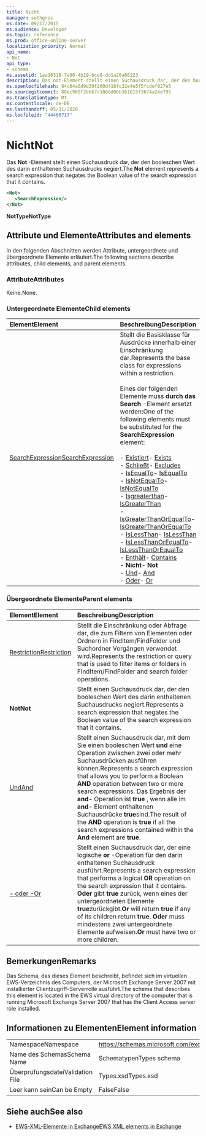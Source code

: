 ```yaml
---
title: Nicht
manager: sethgros
ms.date: 09/17/2015
ms.audience: Developer
ms.topic: reference
ms.prod: office-online-server
localization_priority: Normal
api_name:
- Not
api_type:
- schema
ms.assetid: 1aa16318-7e90-4b19-bce8-dd1a20a66223
description: Das not-Element stellt einen Suchausdruck dar, der den booleschen Wert des darin enthaltenen Suchausdrucks negiert.
ms.openlocfilehash: 84c64a6d9d39f260d416fc32e4e5f5fcdef027e5
ms.sourcegitcommit: 88ec988f2bb67c1866d06b361615f3674a24e795
ms.translationtype: MT
ms.contentlocale: de-DE
ms.lasthandoff: 05/31/2020
ms.locfileid: "44466717"
---
```

# <a name="not"></a><span data-ttu-id="b22e5-103">Nicht</span><span class="sxs-lookup"><span data-stu-id="b22e5-103">Not</span></span>

<span data-ttu-id="b22e5-104">Das **Not** -Element stellt einen Suchausdruck dar, der den booleschen Wert des darin enthaltenen Suchausdrucks negiert.</span><span class="sxs-lookup"><span data-stu-id="b22e5-104">The **Not** element represents a search expression that negates the Boolean value of the search expression that it contains.</span></span> 
  
```xml
<Not>
   <SearchExpression/>
</Not>
```

 <span data-ttu-id="b22e5-105">**NotType**</span><span class="sxs-lookup"><span data-stu-id="b22e5-105">**NotType**</span></span>
## <a name="attributes-and-elements"></a><span data-ttu-id="b22e5-106">Attribute und Elemente</span><span class="sxs-lookup"><span data-stu-id="b22e5-106">Attributes and elements</span></span>

<span data-ttu-id="b22e5-107">In den folgenden Abschnitten werden Attribute, untergeordnete und übergeordnete Elemente erläutert.</span><span class="sxs-lookup"><span data-stu-id="b22e5-107">The following sections describe attributes, child elements, and parent elements.</span></span>
  
### <a name="attributes"></a><span data-ttu-id="b22e5-108">Attribute</span><span class="sxs-lookup"><span data-stu-id="b22e5-108">Attributes</span></span>

<span data-ttu-id="b22e5-109">Keine.</span><span class="sxs-lookup"><span data-stu-id="b22e5-109">None.</span></span>
  
### <a name="child-elements"></a><span data-ttu-id="b22e5-110">Untergeordnete Elemente</span><span class="sxs-lookup"><span data-stu-id="b22e5-110">Child elements</span></span>

|<span data-ttu-id="b22e5-111">**Element**</span><span class="sxs-lookup"><span data-stu-id="b22e5-111">**Element**</span></span>|<span data-ttu-id="b22e5-112">**Beschreibung**</span><span class="sxs-lookup"><span data-stu-id="b22e5-112">**Description**</span></span>|
|:-----|:-----|
|[<span data-ttu-id="b22e5-113">SearchExpression</span><span class="sxs-lookup"><span data-stu-id="b22e5-113">SearchExpression</span></span>](searchexpression.md) <br/> | <span data-ttu-id="b22e5-114">Stellt die Basisklasse für Ausdrücke innerhalb einer Einschränkung dar.</span><span class="sxs-lookup"><span data-stu-id="b22e5-114">Represents the base class for expressions within a restriction.</span></span> <br/><br/><span data-ttu-id="b22e5-115">Eines der folgenden Elemente muss **durch das Search** -Element ersetzt werden:</span><span class="sxs-lookup"><span data-stu-id="b22e5-115">One of the following elements must be substituted for the **SearchExpression** element:</span></span> <br/> <br/><span data-ttu-id="b22e5-116">- [Existiert](exists.md)</span><span class="sxs-lookup"><span data-stu-id="b22e5-116">- [Exists](exists.md)</span></span> <br/><span data-ttu-id="b22e5-117">- [Schließt](excludes.md)</span><span class="sxs-lookup"><span data-stu-id="b22e5-117">- [Excludes](excludes.md)</span></span> <br/><span data-ttu-id="b22e5-118">- [IsEqualTo](isequalto.md)</span><span class="sxs-lookup"><span data-stu-id="b22e5-118">- [IsEqualTo](isequalto.md)</span></span> <br/><span data-ttu-id="b22e5-119">- [IsNotEqualTo](isnotequalto.md)</span><span class="sxs-lookup"><span data-stu-id="b22e5-119">- [IsNotEqualTo](isnotequalto.md)</span></span> <br/><span data-ttu-id="b22e5-120">- [Isgreaterthan](isgreaterthan.md)</span><span class="sxs-lookup"><span data-stu-id="b22e5-120">- [IsGreaterThan](isgreaterthan.md)</span></span> <br/><span data-ttu-id="b22e5-121">- [IsGreaterThanOrEqualTo](isgreaterthanorequalto.md)</span><span class="sxs-lookup"><span data-stu-id="b22e5-121">- [IsGreaterThanOrEqualTo](isgreaterthanorequalto.md)</span></span> <br/><span data-ttu-id="b22e5-122">- [IsLessThan](islessthan.md)</span><span class="sxs-lookup"><span data-stu-id="b22e5-122">- [IsLessThan](islessthan.md)</span></span> <br/><span data-ttu-id="b22e5-123">- [IsLessThanOrEqualTo](islessthanorequalto.md)</span><span class="sxs-lookup"><span data-stu-id="b22e5-123">- [IsLessThanOrEqualTo](islessthanorequalto.md)</span></span> <br/><span data-ttu-id="b22e5-124">- [Enthält](contains.md)</span><span class="sxs-lookup"><span data-stu-id="b22e5-124">- [Contains](contains.md)</span></span> <br/><span data-ttu-id="b22e5-125">- **Nicht**</span><span class="sxs-lookup"><span data-stu-id="b22e5-125">- **Not**</span></span> <br/><span data-ttu-id="b22e5-126">- [Und](and.md)</span><span class="sxs-lookup"><span data-stu-id="b22e5-126">- [And](and.md)</span></span> <br/><span data-ttu-id="b22e5-127">- [Oder](or.md)</span><span class="sxs-lookup"><span data-stu-id="b22e5-127">- [Or](or.md)</span></span> <br/> |
   
### <a name="parent-elements"></a><span data-ttu-id="b22e5-128">Übergeordnete Elemente</span><span class="sxs-lookup"><span data-stu-id="b22e5-128">Parent elements</span></span>

|<span data-ttu-id="b22e5-129">**Element**</span><span class="sxs-lookup"><span data-stu-id="b22e5-129">**Element**</span></span>|<span data-ttu-id="b22e5-130">**Beschreibung**</span><span class="sxs-lookup"><span data-stu-id="b22e5-130">**Description**</span></span>|
|:-----|:-----|
|[<span data-ttu-id="b22e5-131">Restriction</span><span class="sxs-lookup"><span data-stu-id="b22e5-131">Restriction</span></span>](restriction.md) <br/> |<span data-ttu-id="b22e5-132">Stellt die Einschränkung oder Abfrage dar, die zum Filtern von Elementen oder Ordnern in FindItem/FindFolder und Suchordner Vorgängen verwendet wird.</span><span class="sxs-lookup"><span data-stu-id="b22e5-132">Represents the restriction or query that is used to filter items or folders in FindItem/FindFolder and search folder operations.</span></span>  <br/> |
|<span data-ttu-id="b22e5-133">**Not**</span><span class="sxs-lookup"><span data-stu-id="b22e5-133">**Not**</span></span> <br/> |<span data-ttu-id="b22e5-134">Stellt einen Suchausdruck dar, der den booleschen Wert des darin enthaltenen Suchausdrucks negiert.</span><span class="sxs-lookup"><span data-stu-id="b22e5-134">Represents a search expression that negates the Boolean value of the search expression that it contains.</span></span>  <br/> |
|[<span data-ttu-id="b22e5-135">Und</span><span class="sxs-lookup"><span data-stu-id="b22e5-135">And</span></span>](and.md) <br/> |<span data-ttu-id="b22e5-136">Stellt einen Suchausdruck dar, mit dem Sie einen booleschen Wert **und** eine Operation zwischen zwei oder mehr Suchausdrücken ausführen können.</span><span class="sxs-lookup"><span data-stu-id="b22e5-136">Represents a search expression that allows you to perform a Boolean **AND** operation between two or more search expressions.</span></span> <span data-ttu-id="b22e5-137">Das Ergebnis der **and-** Operation ist **true** , wenn alle im **and-** Element enthaltenen Suchausdrücke **true**sind.</span><span class="sxs-lookup"><span data-stu-id="b22e5-137">The result of the **AND** operation is **true** if all the search expressions contained within the **And** element are **true**.</span></span>  <br/> |
|[<span data-ttu-id="b22e5-138">- oder -</span><span class="sxs-lookup"><span data-stu-id="b22e5-138">Or</span></span>](or.md) <br/> |<span data-ttu-id="b22e5-139">Stellt einen Suchausdruck dar, der eine logische **or** -Operation für den darin enthaltenen Suchausdruck ausführt.</span><span class="sxs-lookup"><span data-stu-id="b22e5-139">Represents a search expression that performs a logical **OR** operation on the search expression that it contains.</span></span> <span data-ttu-id="b22e5-140">**Oder** gibt **true** zurück, wenn eines der untergeordneten Elemente **true**zurückgibt.</span><span class="sxs-lookup"><span data-stu-id="b22e5-140">**Or** will return **true** if any of its children return **true**.</span></span> <span data-ttu-id="b22e5-141">**Oder** muss mindestens zwei untergeordnete Elemente aufweisen.</span><span class="sxs-lookup"><span data-stu-id="b22e5-141">**Or** must have two or more children.</span></span>  <br/> |
   
## <a name="remarks"></a><span data-ttu-id="b22e5-142">Bemerkungen</span><span class="sxs-lookup"><span data-stu-id="b22e5-142">Remarks</span></span>

<span data-ttu-id="b22e5-143">Das Schema, das dieses Element beschreibt, befindet sich im virtuellen EWS-Verzeichnis des Computers, der Microsoft Exchange Server 2007 mit installierter Clientzugriff-Serverrolle ausführt.</span><span class="sxs-lookup"><span data-stu-id="b22e5-143">The schema that describes this element is located in the EWS virtual directory of the computer that is running Microsoft Exchange Server 2007 that has the Client Access server role installed.</span></span>
  
## <a name="element-information"></a><span data-ttu-id="b22e5-144">Informationen zu Elementen</span><span class="sxs-lookup"><span data-stu-id="b22e5-144">Element information</span></span>

|||
|:-----|:-----|
|<span data-ttu-id="b22e5-145">Namespace</span><span class="sxs-lookup"><span data-stu-id="b22e5-145">Namespace</span></span>  <br/> |https://schemas.microsoft.com/exchange/services/2006/types  <br/> |
|<span data-ttu-id="b22e5-146">Name des Schemas</span><span class="sxs-lookup"><span data-stu-id="b22e5-146">Schema Name</span></span>  <br/> |<span data-ttu-id="b22e5-147">Schematypen</span><span class="sxs-lookup"><span data-stu-id="b22e5-147">Types schema</span></span>  <br/> |
|<span data-ttu-id="b22e5-148">Überprüfungsdatei</span><span class="sxs-lookup"><span data-stu-id="b22e5-148">Validation File</span></span>  <br/> |<span data-ttu-id="b22e5-149">Types.xsd</span><span class="sxs-lookup"><span data-stu-id="b22e5-149">Types.xsd</span></span>  <br/> |
|<span data-ttu-id="b22e5-150">Leer kann sein</span><span class="sxs-lookup"><span data-stu-id="b22e5-150">Can be Empty</span></span>  <br/> |<span data-ttu-id="b22e5-151">False</span><span class="sxs-lookup"><span data-stu-id="b22e5-151">False</span></span>  <br/> |
   
## <a name="see-also"></a><span data-ttu-id="b22e5-152">Siehe auch</span><span class="sxs-lookup"><span data-stu-id="b22e5-152">See also</span></span>

- [<span data-ttu-id="b22e5-153">EWS-XML-Elemente in Exchange</span><span class="sxs-lookup"><span data-stu-id="b22e5-153">EWS XML elements in Exchange</span></span>](ews-xml-elements-in-exchange.md)

